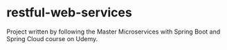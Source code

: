 # restful-web-services
Project written by following the Master Microservices with Spring Boot and Spring Cloud course on Udemy.
